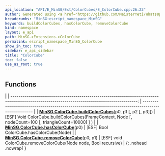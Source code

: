 ```yaml
---
api_location: "API/E_MinSG/Ext/ColorCubes/E_ColorCube.cpp:26:23"
author: Generated using <a href="https://github.com/MeisterYeti/WhatsUpDoc">WhatsUpDoc</a>
breadcrumbs: "MinSG:escript_namespace_MinSG"
keywords: buildColorCubes, hasColorCube, removeColorCube
kind: namespace
layout: e_api
path: MinSG->Extensions->ColorCube
permalink: escript_namespace_MinSG_ColorCube
show_in_toc: true
sidebar: e_api_sidebar
title: "ColorCube"
toc: false
use_as_root: true
---
```


## Functions

|
| ----------------------------------------------------------------------------------------------------------------------------------------------: | ---------------------------------------------------------------------------------------------------- | 
| **[MinSG.ColorCube.buildColorCubes](classMinSG_1_1ColorCube#classMinSG_1_1ColorCube_1ab3e7e2eb8de785ea2adb0c9820cbf477)**(p0, p1 [, p2 [, p3]]) | [ESF] Void ColorCube.buildColorCubes(FrameContext, Node [, nodeCount=100 [, triangleCount=10000] ] ) | 
| **[MinSG.ColorCube.hasColorCube](classMinSG_1_1ColorCube#classMinSG_1_1ColorCube_1a561355f92861702023f7c353d14e4f9f)**(p0)                      | [ESF] Bool ColorCube.hasColorCube(Node)                                                              | 
| **[MinSG.ColorCube.removeColorCube](classMinSG_1_1ColorCube#classMinSG_1_1ColorCube_1ab02e3da08f2f14e5afb8d5e6cff02cdd)**(p0, p1)               | [ESF] void ColorCube.removeColorCube(Node node, Bool recursive)                                      | 
{: .nohead .nowrap1 }

